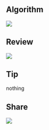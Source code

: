 ## Algorithm

![](../../images/temp/hahabboom-2022-12-04.png)

## Review

![](https://www.notion.so/week2-12-2-f8b2ac0335fb429e99bcd7b3698c87f5)

## Tip

nothing

## Share

![](https://www.notion.so/About-Work-48f28ca160c9436d869c0dffb7f7e96b)
